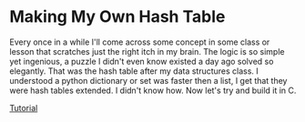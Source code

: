 # Making My Own Hash Table 
Every once in a while I'll come across some concept in some class or lesson that scratches just the right itch in my brain. The logic is so simple yet ingenious, a puzzle I didn't even know existed a day ago solved so elegantly. That was the hash table after my data structures class. I understood a python dictionary or set was faster then a list, I get that they were hash tables extended. I didn't know how. Now let's try and build it in C.




[Tutorial](https://github.com/jamesroutley/write-a-hash-table)
